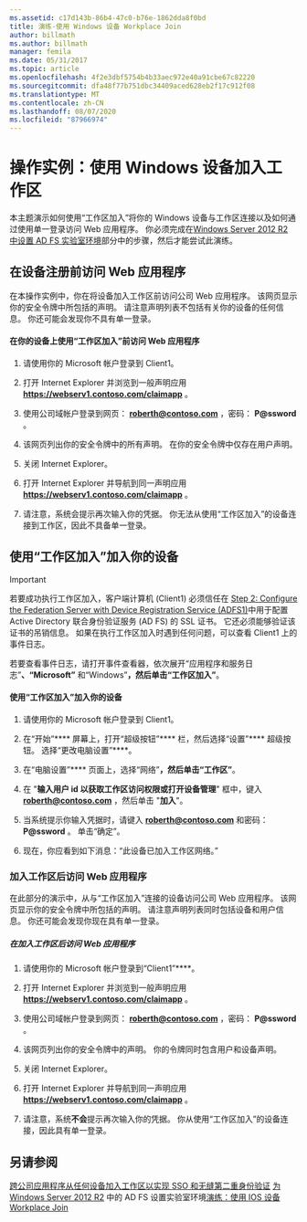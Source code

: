 ```yaml
---
ms.assetid: c17d143b-86b4-47c0-b76e-1862dda8f0bd
title: 演练-使用 Windows 设备 Workplace Join
author: billmath
ms.author: billmath
manager: femila
ms.date: 05/31/2017
ms.topic: article
ms.openlocfilehash: 4f2e3dbf5754b4b33aec972e40a91cbe67c82220
ms.sourcegitcommit: dfa48f77b751dbc34409aced628eb2f17c912f08
ms.translationtype: MT
ms.contentlocale: zh-CN
ms.lasthandoff: 08/07/2020
ms.locfileid: "87966974"
---
```

# <a name="walkthrough-workplace-join-with-a-windows-device"></a>操作实例：使用 Windows 设备加入工作区

本主题演示如何使用“工作区加入”将你的 Windows 设备与工作区连接以及如何通过使用单一登录访问 Web 应用程序。 你必须完成在[Windows Server 2012 R2 中设置 AD FS 实验室环境](../deployment/Set-up-the-lab-environment-for-AD-FS-in-Windows-Server-2012-R2.md)部分中的步骤，然后才能尝试此演练。

## <a name="access-the-web-application-before-device-registration"></a>在设备注册前访问 Web 应用程序
在本操作实例中，你在将设备加入工作区前访问公司 Web 应用程序。 该网页显示你的安全令牌中所包括的声明。 请注意声明列表不包括有关你的设备的任何信息。 你还可能会发现你不具有单一登录。

#### <a name="to-access-the-web-application-before-you-use-workplace-join-on-your-device"></a>在你的设备上使用“工作区加入”前访问 Web 应用程序

1. 请使用你的 Microsoft 帐户登录到 Client1。

2. 打开 Internet Explorer 并浏览到一般声明应用 **https://webserv1.contoso.com/claimapp** 。

3. 使用公司域帐户登录到网页： <strong>roberth@contoso.com</strong> ，密码： <strong>P@ssword</strong> 。

4. 该网页列出你的安全令牌中的所有声明。 在你的安全令牌中仅存在用户声明。

5. 关闭 Internet Explorer。

6. 打开 Internet Explorer 并导航到同一声明应用 **https://webserv1.contoso.com/claimapp** 。

7. 请注意，系统会提示再次输入你的凭据。 你无法从使用“工作区加入”的设备连接到工作区，因此不具备单一登录。

## <a name="join-your-device-with-workplace-join"></a>使用“工作区加入”加入你的设备

> [!IMPORTANT]
> 若要成功执行工作区加入，客户端计算机 (Client1) 必须信任在 [Step 2: Configure the Federation Server with Device Registration Service (ADFS1)](../deployment/Set-up-the-lab-environment-for-AD-FS-in-Windows-Server-2012-R2.md#BKMK_4)中用于配置 Active Directory 联合身份验证服务 (AD FS) 的 SSL 证书。 它还必须能够验证该证书的吊销信息。 如果在执行工作区加入时遇到任何问题，可以查看 Client1 上的事件日志。
>
> 若要查看事件日志，请打开事件查看器，依次展开“应用程序和服务日志”****、“Microsoft”**** 和“Windows”****，然后单击“工作区加入”****。

#### <a name="to-join-your-device-with-workplace-join"></a>使用“工作区加入”加入你的设备

1. 请使用你的 Microsoft 帐户登录到 Client1。

2. 在“开始”**** 屏幕上，打开“超级按钮”**** 栏，然后选择“设置”**** 超级按钮。 选择“更改电脑设置”****。

3. 在“电脑设置”**** 页面上，选择“网络”****，然后单击“工作区”****。

4. 在 "**输入用户 id 以获取工作区访问权限或打开设备管理**" 框中，键入 <strong>roberth@contoso.com</strong> ，然后单击 "**加入**"。

5. 当系统提示你输入凭据时，请键入 <strong>roberth@contoso.com</strong> 和密码： <strong>P@ssword</strong> 。 单击“确定”。

6. 现在，你应看到如下消息：“此设备已加入工作区网络。”

### <a name="access-the-web-application-after-joining-the-workplace"></a>加入工作区后访问 Web 应用程序
在此部分的演示中，从与“工作区加入”连接的设备访问公司 Web 应用程序。 该网页显示你的安全令牌中所包括的声明。 请注意声明列表同时包括设备和用户信息。 你还可能会发现你现在具有单一登录。

##### <a name="to-access-the-web-application-after-joining-the-workplace"></a>在加入工作区后访问 Web 应用程序

1. 请使用你的 Microsoft 帐户登录到“Client1”****。

2. 打开 Internet Explorer 并浏览到一般声明应用 **https://webserv1.contoso.com/claimapp** 。

3. 使用公司域帐户登录到网页： <strong>roberth@contoso.com</strong> ，密码： <strong>P@ssword</strong> 。

4. 该网页列出你的安全令牌中的声明。 你的令牌同时包含用户和设备声明。

5. 关闭 Internet Explorer。

6. 打开 Internet Explorer 并导航到同一声明应用 **https://webserv1.contoso.com/claimapp** 。

7. 请注意，系统**不会**提示再次输入你的凭据。 你从使用“工作区加入”的设备连接，因此具有单一登录。

## <a name="see-also"></a>另请参阅
[跨公司应用程序从任何设备加入工作区以实现 SSO 和无缝第二重身份验证](Join-to-Workplace-from-Any-Device-for-SSO-and-Seamless-Second-Factor-Authentication-Across-Company-Applications.md) 
[为 Windows Server 2012 R2](../deployment/Set-up-the-lab-environment-for-AD-FS-in-Windows-Server-2012-R2.md) 
 中的 AD FS 设置实验室环境[演练：使用 IOS 设备 Workplace Join](Walkthrough--Workplace-Join-with-an-iOS-Device.md)



